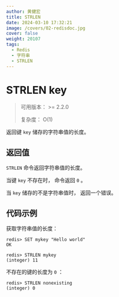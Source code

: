 ```yaml
---
author: 黄健宏
title: STRLEN
date: 2024-03-10 17:32:21
image: /covers/02-redisdoc.jpg
cover: false
weight: 20107
tags:
  - Redis
  - 字符串
  - STRLEN
---
```


# STRLEN key

> 可用版本： >= 2.2.0
> 
> 复杂度： O(1)

返回键 `key` 储存的字符串值的长度。

## 返回值

`STRLEN` 命令返回字符串值的长度。

当键 `key` 不存在时， 命令返回 `0` 。

当 `key` 储存的不是字符串值时， 返回一个错误。

## 代码示例

获取字符串值的长度：

```shell
redis> SET mykey "Hello world"
OK

redis> STRLEN mykey
(integer) 11
```

不存在的键的长度为 `0` ：

```shell
redis> STRLEN nonexisting
(integer) 0
```